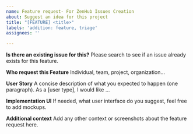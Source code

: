 ```yaml
---
name: Feature request- For ZenHub Issues Creation
about: Suggest an idea for this project
title: "[FEATURE] <title>"
labels: 'addition: feature, triage'
assignees: ''

---
```


**Is there an existing issue for this?**
Please search to see if an issue already exists for this feature.

**Who request this Feature**
Individual, team, project, organization...

**User Story**
A concise description of what you expected to happen (one paragraph).
As a [user type], I would like ...

**Implementation UI**
If needed, what user interface do you suggest, feel free to add mockups.

**Additional context**
Add any other context or screenshots about the feature request here.
